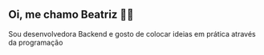 ## Oi, me chamo Beatriz 👩‍💻

Sou desenvolvedora Backend e gosto de colocar ideias em prática através da programação
